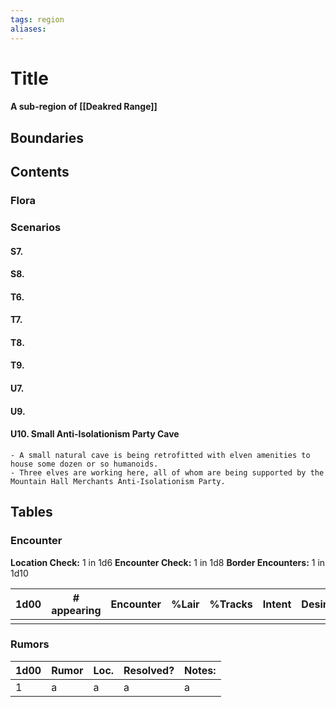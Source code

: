 ```yaml
---
tags: region
aliases:
---
```

# Title
#### A sub-region of [[Deakred Range]]
## Boundaries
## Contents
### Flora
### Scenarios
#### S7.
#### S8.
#### T6.
#### T7.
#### T8.
#### T9.
#### U7.
#### U9.
#### U10. Small Anti-Isolationism Party Cave
	- A small natural cave is being retrofitted with elven amenities to house some dozen or so humanoids. 
	- Three elves are working here, all of whom are being supported by the Mountain Hall Merchants Anti-Isolationism Party.

## Tables
### Encounter
**Location Check:** 1 in 1d6
**Encounter Check:** 1 in 1d8
**Border Encounters:** 1 in 1d10


| 1d00 | # appearing | Encounter | %Lair | %Tracks | Intent | Desire |
| ---- | ----------- | --------- | ----- | ------- | ------ | ------ |
|      |             |           |       |         |        |        |

### Rumors
| 1d00 | Rumor | Loc. | Resolved? | Notes: |
|------|-------|------|-----------|--------|
| 1    | a     | a    | a         | a      |